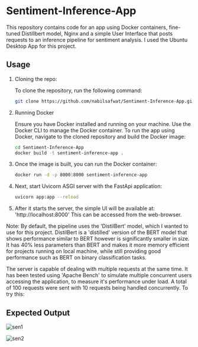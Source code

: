 # Sentiment-Inference-App

This repository contains code for an app using Docker containers, fine-tuned Distillbert model, Nginx and a simple User Interface that posts requests to an inference pipeline for sentiment analysis. I used the Ubuntu Desktop App for this project. 

## Usage

1. Cloning the repo:

   To clone the repository, run the following command:
   ```bash
   git clone https://github.com/nabilsafwat/Sentiment-Inference-App.git

3. Running Docker

   Ensure you have Docker installed and running on your machine. Use the Docker CLI to manage the Docker container. To run the app using Docker, navigate to the cloned repository and build the Docker image:
   ```bash
   cd Sentiment-Inference-App
   docker build -t sentiment-inference-app .

5. Once the image is built, you can run the Docker container:

   ```bash
   docker run -d -p 8000:8000 sentiment-inference-app

7. Next, start Uvicorn ASGI server with the FastApi application:

   ```bash
   uvicorn app:app --reload

9. After it starts the server, the simple UI will be available at: 'http://localhost:8000'
   This can be accessed from the web-browser.

Note: By default, the pipeline uses the 'DistilBert' model, which I wanted to use for this project. DistilBert is a 'distilled' version of the BERT model that shows performance similar to BERT however is significantly smaller in size.  It has 40% less parameters than BERT and makes it more memory efficient for projects running on local machine, while still providing good performance such as BERT on binary classification tasks. 

The server is capable of dealing with multiple requests at the same time. It has been tested using 'Apache Bench' to simulate multiple concurrent users accessing the application, to measure it's performance under load. A total of 100 requests were sent with 10 requests being handled concurrently. To try this:

## Expected Output

![sen1](https://github.com/nabilsafwat/Sentiment-Inference-App/assets/61869179/b618a11b-5f7b-41ea-adda-d5e9c7d4407d)

![sen2](https://github.com/nabilsafwat/Sentiment-Inference-App/assets/61869179/39de2b88-abc1-4042-8a41-fe06de1ac577)
